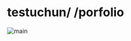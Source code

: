# testuchun/ /porfolio
![main](https://user-images.githubusercontent.com/118977003/203772103-98c14eb1-7606-44a1-8faa-235b399cbb99.jpg)
